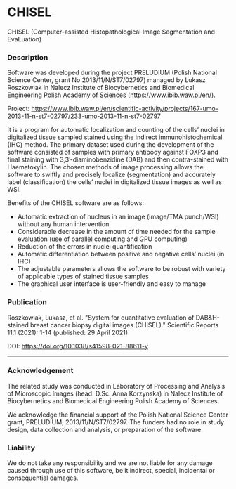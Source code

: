 # CHISEL
CHISEL (Computer-assisted Histopathological Image Segmentation and EvaLuation)

### Description
Software was developed during the project PRELUDIUM (Polish National Science Center, grant No 2013/11/N/ST7/02797) managed by Lukasz Roszkowiak in Nalecz Institute of Biocybernetics and Biomedical Engineering Polish Academy of Sciences (https://www.ibib.waw.pl/en/).

Project: https://www.ibib.waw.pl/en/scientific-activity/projects/167-umo-2013-11-n-st7-02797/233-umo-2013-11-n-st7-02797

It is a program for automatic localization and counting of the cells’ nuclei in digitalized tissue sampled stained using the indirect immunohistochemical (IHC) method. The primary dataset used during the development of the software consisted of samples with primary antibody against FOXP3 and final staining with 3,3’-diaminobenzidine (DAB) and then contra-stained with Haematoxylin. The chosen methods of image processing allows the software to swiftly and precisely localize (segmentation) and accurately label (classification) the cells’ nuclei in digitalized tissue images as well as WSI. 

Benefits of the CHISEL software are as follows:
*	Automatic extraction of nucleus in an image (image/TMA punch/WSI) without any human intervention
*	Considerable decrease in the amount of time needed for the sample evaluation (use of parallel computing and GPU computing)
*	Reduction of the errors in nuclei quantification
*	Automatic differentiation between positive and negative cells’ nuclei (in IHC)
*	The adjustable parameters allows the software to be robust with variety of applicable types of stained tissue samples 
*	The graphical user interface is user-friendly and easy to manage

### Publication
Roszkowiak, Lukasz, et al. "System for quantitative evaluation of DAB&H-stained breast cancer biopsy digital images (CHISEL)." Scientific Reports 11.1 (2021): 1-14 (published: 29 April 2021)

DOI: https://doi.org/10.1038/s41598-021-88611-y

****
### Acknowledgement
The related study was conducted in Laboratory of Processing and Analysis of Microscopic Images (head: D.Sc. Anna Korzynska) in Nalecz Institute of Biocybernetics and Biomedical Engineering Polish Academy of Sciences.

We acknowledge the financial support of the Polish National Science Center grant, PRELUDIUM, 2013/11/N/ST7/02797. The funders had no role in study design, data collection and analysis, or preparation of the software.

### Liability
We do not take any responsibility and we are not liable for any damage caused through use of this software, be it indirect, special, incidental or consequential damages.
